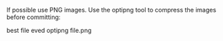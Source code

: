 If possible use PNG images. Use the optipng tool to compress the images before committing:

 best file eved
    optipng file.png
